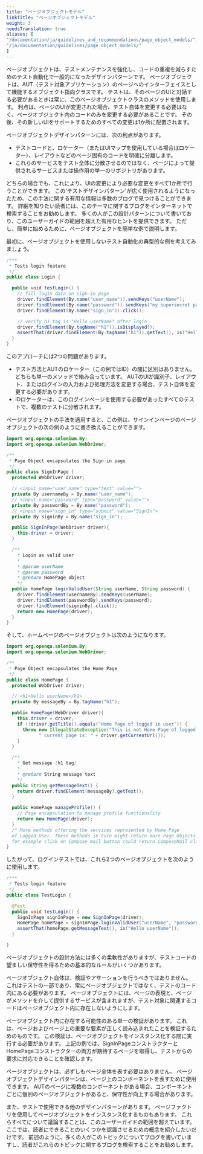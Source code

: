 ```yaml
---
title: "ページオブジェクトモデル"
linkTitle: "ページオブジェクトモデル"
weight: 3
needsTranslation: true
aliases: [
"/documentation/ja/guidelines_and_recommendations/page_object_models/",
"/ja/documentation/guidelines/page_object_models/"
]
---
```


ページオブジェクトは、テストメンテナンスを強化し、コードの重複を減らすためのテスト自動化で一般的になったデザインパターンです。
ページオブジェクトは、AUT（テスト対象アプリケーション）のページへのインターフェイスとして機能するオブジェクト指向クラスです。
テストは、そのページのUIと対話する必要があるときは常に、このページオブジェクトクラスのメソッドを使用します。
利点は、ページのUIが変更された場合、テスト自体を変更する必要はなく、ページオブジェクト内のコードのみを変更する必要があることです。
その後、その新しいUIをサポートするためのすべての変更は1か所に配置されます。

ページオブジェクトデザインパターンには、次の利点があります。

* テストコードと、ロケーター（またはUIマップを使用している場合はロケーター）、レイアウトなどのページ固有のコードを明確に分離します。
* これらのサービスをテスト全体に分散させるのではなく、ページによって提供されるサービスまたは操作用の単一のリポジトリがあります。

どちらの場合でも、これにより、UIの変更により必要な変更をすべて1か所で行うことができます。
この'テストデザインパターン'が広く使用されるようになったため、この手法に関する有用な情報は多数のブログで見つけることができます。
詳細を知りたい読者には、このテーマに関するブログをインターネットで検索することをお勧めします。
多くの人がこの設計パターンについて書いており、このユーザーガイドの範囲を超えた有用なヒントを提供できます。
ただし、簡単に始めるために、ページオブジェクトを簡単な例で説明します。

最初に、ページオブジェクトを使用しないテスト自動化の典型的な例を考えてみましょう。

```java
/***
 * Tests login feature
 */
public class Login {

  public void testLogin() {
    // fill login data on sign-in page
    driver.findElement(By.name("user_name")).sendKeys("userName");
    driver.findElement(By.name("password")).sendKeys("my supersecret password");
    driver.findElement(By.name("sign_in")).click();

    // verify h1 tag is "Hello userName" after login
    driver.findElement(By.tagName("h1")).isDisplayed();
    assertThat(driver.findElement(By.tagName("h1")).getText(), is("Hello userName"));
  }
}
```

このアプローチには2つの問題があります。

* テスト方法とAUTのロケーター（この例ではID）の間に区別はありません。
どちらも単一のメソッドで絡み合っています。
AUTのUIが識別子、レイアウト、またはログインの入力および処理方法を変更する場合、テスト自体を変更する必要があります。
* IDロケーターは、このログインページを使用する必要があったすべてのテストで、複数のテストに分散されます。

ページオブジェクトの手法を適用すると、この例は、サインインページのページオブジェクトの次の例のように書き換えることができます。

```java
import org.openqa.selenium.By;
import org.openqa.selenium.WebDriver;

/**
 * Page Object encapsulates the Sign-in page.
 */
public class SignInPage {
  protected WebDriver driver;

  // <input name="user_name" type="text" value="">
  private By usernameBy = By.name("user_name");
  // <input name="password" type="password" value="">
  private By passwordBy = By.name("password");
  // <input name="sign_in" type="submit" value="SignIn">
  private By signinBy = By.name("sign_in");

  public SignInPage(WebDriver driver){
    this.driver = driver;
  }

  /**
    * Login as valid user
    *
    * @param userName
    * @param password
    * @return HomePage object
    */
  public HomePage loginValidUser(String userName, String password) {
    driver.findElement(usernameBy).sendKeys(userName);
    driver.findElement(passwordBy).sendKeys(password);
    driver.findElement(signinBy).click();
    return new HomePage(driver);
  }
}
```

そして、ホームページのページオブジェクトは次のようになります。

```java
import org.openqa.selenium.By;
import org.openqa.selenium.WebDriver;

/**
 * Page Object encapsulates the Home Page
 */
public class HomePage {
  protected WebDriver driver;

  // <h1>Hello userName</h1>
  private By messageBy = By.tagName("h1");

  public HomePage(WebDriver driver){
    this.driver = driver;
    if (!driver.getTitle().equals("Home Page of logged in user")) {
      throw new IllegalStateException("This is not Home Page of logged in user," +
            " current page is: " + driver.getCurrentUrl());
    }
  }

  /**
    * Get message (h1 tag)
    *
    * @return String message text
    */
  public String getMessageText() {
    return driver.findElement(messageBy).getText();
  }

  public HomePage manageProfile() {
    // Page encapsulation to manage profile functionality
    return new HomePage(driver);
  }
  /* More methods offering the services represented by Home Page
  of Logged User. These methods in turn might return more Page Objects
  for example click on Compose mail button could return ComposeMail class object */
}
```

したがって、ログインテストでは、これら2つのページオブジェクトを次のように使用します。

```java
/***
 * Tests login feature
 */
public class TestLogin {

  @Test
  public void testLogin() {
    SignInPage signInPage = new SignInPage(driver);
    HomePage homePage = signInPage.loginValidUser("userName", "password");
    assertThat(homePage.getMessageText(), is("Hello userName"));
  }

}
```

ページオブジェクトの設計方法には多くの柔軟性がありますが、テストコードの望ましい保守性を得るための基本的なルールがいくつかあります。

ページオブジェクト自体は、検証やアサーションを行うべきではありません。
これはテストの一部であり、常にページオブジェクトではなく、テストのコード内にある必要があります。
ページオブジェクトには、ページの表現と、ページがメソッドを介して提供するサービスが含まれますが、テスト対象に関連するコードはページオブジェクト内に存在しないようにします。

ページオブジェクト内に存在する可能性のある単一の検証があります。
これは、ページおよびページ上の重要な要素が正しく読み込まれたことを検証するためのものです。
この検証は、ページオブジェクトをインスタンス化する間に実行する必要があります。
上記の例では、SignInPageコンストラクターとHomePageコンストラクターの両方が期待するページを取得し、テストからの要求に対応できることを確認します。

ページオブジェクトは、必ずしもページ全体を表す必要はありません。
ページオブジェクトデザインパターンは、ページ上のコンポーネントを表すために使用できます。
AUTのページに複数のコンポーネントがある場合、コンポーネントごとに個別のページオブジェクトがあると、保守性が向上する場合があります。

また、テストで使用できる他のデザインパターンがあります。
ページファクトリを使用してページオブジェクトをインスタンス化するものもあります。
これらすべてについて議論することは、このユーザーガイドの範囲を超えています。
ここでは、読者にできることのいくつかを認識させるための概念を紹介したいだけです。
前述のように、多くの人がこのトピックについてブログを書いていますし、読者がこれらのトピックに関するブログを検索することをお勧めします。
